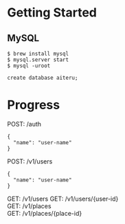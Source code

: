 # Getting Started

## MySQL
```
$ brew install mysql
$ mysql.server start
$ mysql -uroot

create database aiteru;
```

# Progress

POST: /auth
```
{
  "name": "user-name"
}
```

POST: /v1/users
```
{
  "name": "user-name"
}
```
GET: /v1/users
GET: /v1/users/{user-id}  
GET: /v1/places  
GET: /v1/places/{place-id}